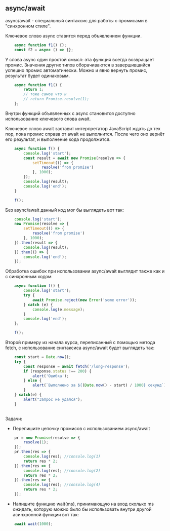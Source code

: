 ## async/await

async/await - специальный синтаксис для работы с промисами в "синхронном стиле".

Ключевое слово async ставится перед объявлением функции.

```javascript
    async function f1() {};
    const f2 = async () => {};
```

У слова async один простой смысл: эта функция всегда возвращает промис. Значения других типов оборачиваются в завершившийся успешно промис автоматически. Можно и явно вернуть промис, результат будет одинаковым.

```javascript
    async function f1() {
        return 1;
        // тоже самое что и
        // return Promise.resolve(1);
    };
```

Внутри функций объявленных с async становится доступно использование ключевого слова await.

Ключевое слово await заставит интерпретатор JavaScript ждать до тех пор, пока промис справа от await не выполнится. После чего оно вернёт его результат, и выполнение кода продолжится.

```javascript
    async function f() {
        console.log('start');
        const result = await new Promise(resolve => {
            setTimeout(() => {
                resolve('from promise')
            }, 1000);
        });
        console.log(result);
        console.log('end');
    }

    f();
```

Без async/await данный код мог бы выглядеть вот так:

```javascript
    console.log('start');
    new Promise(resolve => {
        setTimeout(() => {
            resolve('from promise')
        }, 1000);
    }).then(result => {
        console.log(result);
    }).then(() => {
        console.log('end');
    });
```

Обработка ошибок при использовании async/await выглядит также как и с синхронным кодом

```javascript
    async function f() {
        console.log('start');
        try {
            await Promise.reject(new Error('some error'));
        } catch (e) {
            console.log(e.message);
        }	
        console.log('end');
    };

    f();
```

Второй примеру из начала курса, переписанный с помощью метода fetch, с использование синтаксиса async/await будет выглядеть так:

```javascript
    const start = Date.now();
    try {
        const response = await fetch('/long-response');
        if (response.status !== 200) { 
            alert('Ошибка');
        } else {
            alert(`Выполнено за ${(Date.now() - start) / 1000} секунд`);
        }
    } catch(e) {
        alert("Запрос не удался");
    }
    
```

Задачи:
* Перепишите цепочку промисов с использованием async/await

```javascript
    pr = new Promise(resolve => {
        resolve(1);
    });
    pr.then(res => {
        console.log(res); //console.log(1)
        return res * 2;
    }).then(res => {
        console.log(res); //console.log(2) 
        return res * 2;
    }).then(res => {
        console.log(res); //console.log(4)
        return res * 2;
    });
```

* Напишите функцию wait(ms), принимающую на вход сколько ms ожидать, которую можно было бы использовать внутри другой асинхронной функции вот так:

```javascript
    await wait(1000);
```